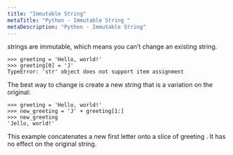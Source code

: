 ```yaml
---
title: "Immutable String"
metaTitle: "Python - Immutable String "
metaDescription: "Python - Immutable String"
---
```


strings are immutable, which means you can’t change an existing string.
```
>>> greeting = 'Hello, world!'
>>> greeting[0] = 'J'
TypeError: 'str' object does not support item assignment
```


The best way to change is create a new string that is a variation on the original:
```
>>> greeting = 'Hello, world!'
>>> new_greeting = 'J' + greeting[1:]
>>> new_greeting
'Jello, world!'
```

This example concatenates a new first letter onto a slice of greeting . It has no effect on the original string.
